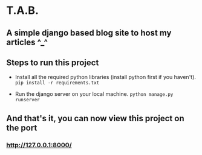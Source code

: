 # T.A.B.

## A simple django based blog site to host my articles ^_^

## Steps to run this project
- Install all the required python libraries (install python first if you haven't).
```pip install -r requirements.txt```

- Run the django server on your local machine.
```python manage.py runserver```

## And that's it, you can now view this project on the port 
### http://127.0.0.1:8000/

